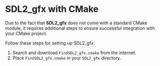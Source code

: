 # SDL2_gfx with CMake

Due to the fact that **SDL2_gfx** does not come with a standard CMake module, it requires additional steps to ensure successful integration with your CMake project.

Follow these steps for setting up SDL2_gfx:

1. Search and download `FindSDL2_gfx.cmake` from the internet.
2. Place `FindSDL2_gfx.cmake` in your `SDL2_gfx` directory.